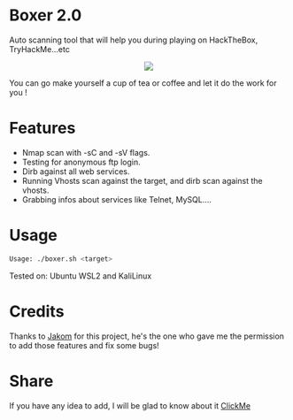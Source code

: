 # Boxer 2.0
Auto scanning tool that will help you during playing on HackTheBox, TryHackMe...etc

<p align="center">
  <img src="https://i.imgur.com/Nd56Ar5.png"/>
</p>

You can go make yourself a cup of tea or coffee and let it do the work for you ! 

# Features

- Nmap scan with -sC and -sV flags.
- Testing for anonymous ftp login.
- Dirb against all web services.
- Running Vhosts scan against the target, and dirb scan against the vhosts.
- Grabbing infos about services like Telnet, MySQL....

# Usage

```bash
Usage: ./boxer.sh <target>
```
Tested on: Ubuntu WSL2 and KaliLinux

# Credits

Thanks to [Jakom](https://github.com/RyouYoo) for this project, he's the one who gave me the permission to add those features and fix some bugs!


# Share

If you have any idea to add, I will be glad to know about it [ClickMe](https://github.com/RyouYoo/Boxer/issues/new)


